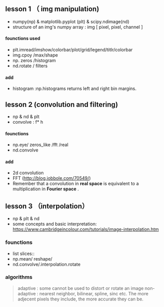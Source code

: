 ## lesson 1 （ img manipulation)

-  numpy(np) &  matplotlib.pyplot (plt) & scipy.ndimage(nd)
- structure of an img's numpy array : img [ pixel, pixel, channel ]  
#### founctions used
  - plt.imread/imshow/colorbar/plot/grid/legend/titlr/colorbar
  - img.cpoy /max/shape
  - np. zeros /histogram
  - nd.rotate / filters
 #### add
  - histogram :np.histograms returns left and right bin margins.
  ## lesson 2 (convolution and filtering)
  
  - np & nd & plt
  - convolve : f* h
  #### founctions
  - np.eye/ zeros_like /fft /real
  - nd.convolve
  
  #### add
  - 2d convolution
  - FFT  (http://blog.jobbole.com/70549/)
  - Remember that a convolution in **real space** is equivalent to a multiplication in **Fourier space** .

## lesson 3 （interpolation）

- np & plt & nd
- some concepts and basic interpretation: https://www.cambridgeincolour.com/tutorials/image-interpolation.htm


### founctions
- list slices::
- np.mean/ reshape/ 
- nd.convolve/.interpolation.rotate

### algorithms
> adaptive : some cannot be used to distort or rotate an image
> non-adaptive : nearest neighbor, bilinear, spline, sinc etc. The more adjecent pixels they include, the more accurate they can be.



